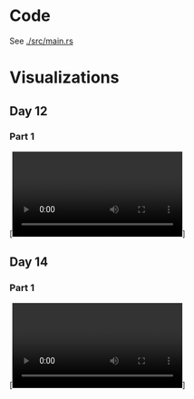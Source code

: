 # Code

See [./src/main.rs](./src/main.rs)

# Visualizations
## Day 12
### Part 1

[![Visualization for day 12 part 1](./visualizations/day12_part1_visualization__bigger_resolution.mp4)]

## Day 14
### Part 1

[![Visualization for day 14 part 1](./visualizations/day14_part1_visualization__fixed_aspect_ratio__better_contrast.mp4)]
